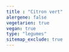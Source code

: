 ```yaml
---
title : "Citron vert"
alergene: false
vegetarien: true
vegan: true
type: "legumes"
sitemap_exclude: true
--- 
```

